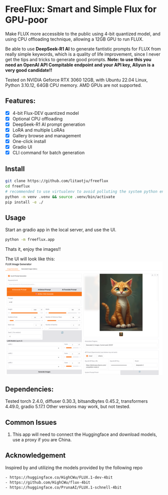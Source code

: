 # FreeFlux: Smart and Simple Flux for GPU-poor

Make FLUX more accessible to the public using 4-bit quantized model, and using CPU offloading technique, allowing a 12GB GPU to run FLUX.

Be able to use **DeepSeek-R1 AI** to generate fantistic prompts for FLUX from really simple keywords, which is a quality of life improvement, since I never get the tips and tricks to generate good prompts. **Note: to use this you need an OpenAI API Compitable endpoint and your API key, Aliyun is a very good candidate!!**

Tested on NVIDIA Geforce RTX 3060 12GB, with Ubuntu 22.04 Linux, Python 3.10.12, 64GB CPU memory. AMD GPUs are not supported.

## Features:

- [x] 4-bit Flux-DEV quantized model  
- [x] Optional CPU offloading  
- [x] DeepSeek-R1 AI prompt generation  
- [x] LoRA and multiple LoRAs  
- [x] Gallery browse and management  
- [x] One-click install
- [x] Gradio UI  
- [x] CLI command for batch generation

## Install

```bash
git clone https://github.com/litaotju/freeflux
cd freeflux 
# recommended to use virtualenv to avoid polluting the system python environment
python -m venv .venv && source .venv/bin/activate
pip install -e ./
```

## Usage

Start an gradio app in the local server, and use the UI.
```bash
python -m freeflux.app
```
Thats it, enjoy the images!!

The UI will look like this:
![UI](./media/main-ui.png)

## Dependencies:
Tested torch 2.4.0, diffuser 0.30.3, bitsandbytes 0.45.2, transformers 4.49.0, gradio 5.17.1
Other versions may work, but not tested. 

## Common Issues
1. This app will need to connect the Huggingface and download models, use a proxy if you are China.


## Acknowledgement

Inspired by and utilizing the models provided by the following repo

    - https://huggingface.co/HighCWu/FLUX.1-dev-4bit  
    - https://github.com/HighCWu/flux-4bit  
    - https://huggingface.co/PrunaAI/FLUX.1-schnell-4bit  

